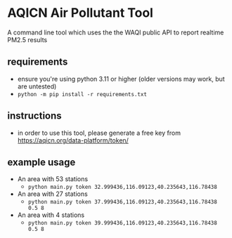 # AQICN Air Pollutant Tool
A command line tool which uses the the WAQI public API to report realtime PM2.5 results

## requirements
- ensure you're using python 3.11 or higher (older versions may work, but are untested)
- `python -m pip install -r requirements.txt`

## instructions
- in order to use this tool, please generate a free key from https://aqicn.org/data-platform/token/

## example usage
- An area with 53 stations
  - `python main.py token 32.999436,116.09123,40.235643,116.78438`
- An area with 27 stations
  - `python main.py token 37.999436,116.09123,40.235643,116.78438 0.5 8`
- An area with 4 stations
  - `python main.py token 39.999436,116.09123,40.235643,116.78438 0.5 8`